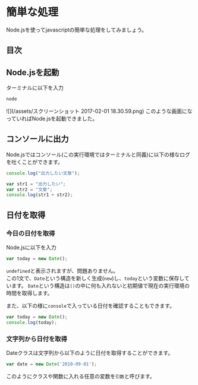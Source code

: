 # 簡単な処理
Node.jsを使ってjavascriptの簡単な処理をしてみましょう。

## 目次
<!-- toc -->

## Node.jsを起動
ターミナルに以下を入力
```bash
node
```
![](/assets/スクリーンショット 2017-02-01 18.30.59.png)
このような画面になっていればNode.jsを起動できました。

## コンソールに出力
Node.jsではコンソール(この実行環境ではターミナルと同義)に以下の様なログを吐くことができます。  
```javascript
console.log("出力したい文章");
```

```javascript
var str1 = "出力したい";
var str2 = "文章";
console.log(str1 + str2);
```


## 日付を取得
### 今日の日付を取得
Node.jsに以下を入力
```javascript
var today = new Date();
```
`undefined`と表示されますが、問題ありません。  
この1文で、`Date`という構造を新しく生成(`new`)し、`today`という変数に保存しています。
`Date`という構造は`()`の中に何も入れないと初期値で現在の実行環境の時間を取得します。

また、以下の様に`console`で入っている日付を確認することもできます。
```javascript
var today = new Date();
console.log(today);
```

### 文字列から日付を取得
Dateクラスは文字列から以下のように日付を取得することができます。
```javascript
var date = new Date('2010-09-01');
```
このようにクラスや関数に入れる任意の変数を`引数`と呼びます。

